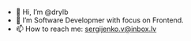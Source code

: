 - 👋 Hi, I’m @drylb
- 👀 I’m Software Developmer with focus on Frontend.
- 📫 How to reach me: sergijenko.v@inbox.lv

<!---
drylb/drylb is a ✨ special ✨ repository because its `README.md` (this file) appears on your GitHub profile.
You can click the Preview link to take a look at your changes.
--->
